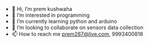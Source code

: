 - 👋 Hi, I’m prem kushwaha
- 👀 I’m interested in programming
- 🌱 I’m currently learning python and arduino
- 💞️ I’m looking to collaborate on sensors data collection
- 📫 How to reach me prem267@live.com, 9993400818

<!---
prem231987/prem231987 is a ✨ special ✨ repository because its `README.md` (this file) appears on your GitHub profile.
You can click the Preview link to take a look at your changes.
--->

